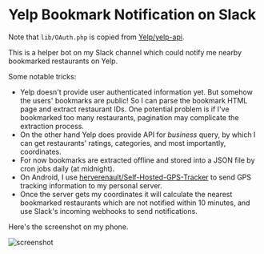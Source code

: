 # Yelp Bookmark Notification on Slack

Note that `lib/OAuth.php` is copied from [Yelp/yelp-api](https://github.com/Yelp/yelp-api/tree/master/v2/php/lib).

This is a helper bot on my Slack channel which could notify me nearby bookmarked restaurants on Yelp.

Some notable tricks:

- Yelp doesn't provide user authenticated information yet. But somehow the users' bookmarks are public! So I can parse the bookmark HTML page and extract restaurant IDs. One potential problem is if I've bookmarked too many restaurants, pagination may complicate the extraction process.
- On the other hand Yelp does provide API for *business* query, by which I can get restaurants' ratings, categories, and most importantly, coordinates.
- For now bookmarks are extracted offline and stored into a JSON file by cron jobs daily (at midnight).
- On Android, I use [herverenault/Self-Hosted-GPS-Tracker](https://github.com/herverenault/Self-Hosted-GPS-Tracker) to send GPS tracking information to my personal server.
- Once the server gets my coordinates it will calculate the nearest bookmarked restaurants which are not notified within 10 minutes, and use Slack's incoming webhooks to send notifications.

Here's the screenshot on my phone.

![screenshot](http://i.imgur.com/kU2L4S5l.png)
